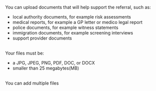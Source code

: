 You can upload documents that will help support the referral, such as:
  - local authority documents, for example risk assessments
  - medical reports, for example a GP letter or medico legal report
  - police documents, for example witness statements
  - immigration documents, for example screening interviews
  - support provider documents
<br/><br/>

Your files must be:
- a JPG, JPEG, PNG, PDF, DOC, or DOCX
- smaller than 25 megabytes(MB)
<br/><br/>

You can add multiple files
